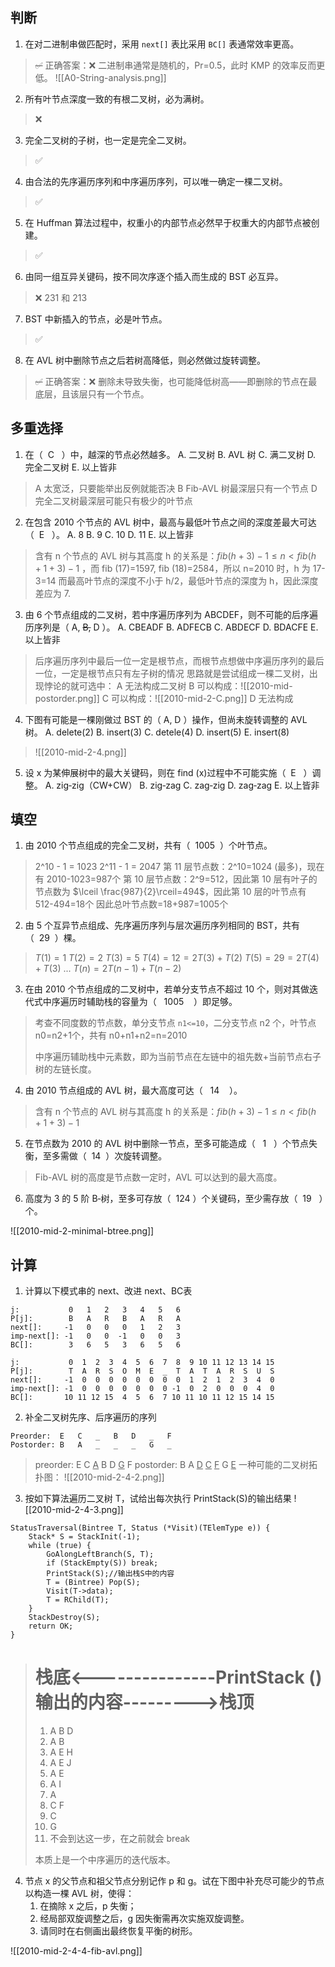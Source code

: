 ## 判断

1. 在对二进制串做匹配时，采用 `next[]` 表比采用 `BC[]` 表通常效率更高。
> ~~✅~~
> 正确答案：❌ 二进制串通常是随机的，Pr=0.5，此时 KMP 的效率反而更低。
> ![[A0-String-analysis.png]]

2. 所有叶节点深度一致的有根二叉树，必为满树。 
> ❌

3. 完全二叉树的子树，也一定是完全二叉树。
> ✅

4. 由合法的先序遍历序列和中序遍历序列，可以唯一确定一棵二叉树。
> ✅

5. 在 Huffman 算法过程中，权重小的内部节点必然早于权重大的内部节点被创建。
> ✅

6. 由同一组互异关键码，按不同次序逐个插入而生成的 BST 必互异。
> ❌ 231 和 213

7. BST 中新插入的节点，必是叶节点。
> ✅

8. 在 AVL 树中删除节点之后若树高降低，则必然做过旋转调整。
> ~~✅~~
> 正确答案：❌
> 删除未导致失衡，也可能降低树高——即删除的节点在最底层，且该层只有一个节点。

## 多重选择

1. 在（  C   ）中，越深的节点必然越多。
A. 二叉树
B. AVL 树
C. 满二叉树
D. 完全二叉树
E. 以上皆非 

> A 太宽泛，只要能举出反例就能否决
> B Fib-AVL 树最深层只有一个节点
> D 完全二叉树最深层可能只有极少的叶节点

2. 在包含 2010 个节点的 AVL 树中，最高与最低叶节点之间的深度差最大可达（  E   ）。
A. 8
B. 9
C. 10
D. 11
E. 以上皆非

> 含有 n 个节点的 AVL 树与其高度 h 的关系是：$fib (h+3)-1 \le n < fib(h+1+3)-1$ ，而 fib (17)=1597, fib (18)=2584，所以 n=2010 时，h 为 17-3=14 
> 而最高叶节点的深度不小于 h/2，最低叶节点的深度为 h，因此深度差应为 7.

3. 由 6 个节点组成的二叉树，若中序遍历序列为 ABCDEF，则不可能的后序遍历序列是（ A, ~~B,~~ D ）。
A. CBEADF
B. ADFECB
C. ABDECF
D. BDACFE
E. 以上皆非

> 后序遍历序列中最后一位一定是根节点，而根节点想做中序遍历序列的最后一位，一定是根节点只有左子树的情况
> 思路就是尝试组成一棵二叉树，出现悖论的就可选中：
> A 无法构成二叉树
> B 可以构成：![[2010-mid-postorder.png]]
> C 可以构成：![[2010-mid-2-C.png]]
> D 无法构成

4. 下图有可能是一棵刚做过 BST 的（ A, D ）操作，但尚未旋转调整的 AVL 树。
A. delete(2)
B. insert(3)
C. detele(4)
D. insert(5)
E. insert(8)

> ![[2010-mid-2-4.png]]

5. 设 x 为某伸展树中的最大关键码，则在 find (x)过程中不可能实施（  E   ）调整。
A. zig‐zig（CW+CW）
B. zig‐zag
C. zag‐zig
D. zag‐zag
E. 以上皆非

## 填空

1. 由 2010 个节点组成的完全二叉树，共有（  1005  ）个叶节点。

> 2^10 - 1 = 1023
> 2^11 - 1 = 2047 
> 第 11 层节点数：2^10=1024 (最多)，现在有 2010-1023=987个
> 第 10 层节点数：2^9=512，因此第 10 层有叶子的节点数为 $\lceil \frac{987}{2}\rceil=494$，因此第 10 层的叶节点有 512-494=18个
> 因此总叶节点数=18+987=1005个

2. 由 5 个互异节点组成、先序遍历序列与层次遍历序列相同的 BST，共有（  29  ）棵。

> $T (1)=1$
> $T (2)=2$
> $T (3)=5$
> $T (4)=12=2T (3)+T (2)$
> $T (5)=29=2T (4)+T (3)$
> $...$
> $T (n)=2T (n-1)+T (n-2)$

3. 在由 2010 个节点组成的二叉树中，若单分支节点不超过 10 个，则对其做迭代式中序遍历时辅助栈的容量为（   1005    ）即足够。

> 考查不同度数的节点数，单分支节点 `n1<=10`，二分支节点 n2 个，叶节点 n0=n2+1个，共有 n0+n1+n2=n=2010
> 
> 中序遍历辅助栈中元素数，即为当前节点在左链中的祖先数+当前节点右子树的左链长度。

4. 由 2010 节点组成的 AVL 树，最大高度可达（   14    ）。

> 含有 n 个节点的 AVL 树与其高度 h 的关系是：$fib (h+3)-1 \le n < fib(h+1+3)-1$

5. 在节点数为 2010 的 AVL 树中删除一节点，至多可能造成（   1   ）个节点失衡，至多需做（  14  ）次旋转调整。

> Fib-AVL 树的高度是节点数一定时，AVL 可以达到的最大高度。

6. 高度为 3 的 5 阶 B‐树，至多可存放（  124 ）个关键码，至少需存放（  19   ）个。

![[2010-mid-2-minimal-btree.png]]

## 计算

1. 计算以下模式串的 next、改进 next、BC表

```
j:           0   1   2   3   4   5   6
P[j]:        B   A   R   B   A   R   A
next[]:     -1   0   0   0   1   2   3
imp-next[]: -1   0   0  -1   0   0   3
BC[]:        3   6   5   3   6   5   6

j:           0  1  2  3  4  5  6  7  8  9 10 11 12 13 14 15
P[j]:        T  A  R  S  O  M  E  _  T  A  T  A  R  S  U  S
next[]:     -1  0  0  0  0  0  0  0  0  1  2  1  2  3  4  0
imp-next[]: -1  0  0  0  0  0  0  0 -1  0  2  0  0  0  4  0
BC[]:       10 11 12 15  4  5  6  7 10 11 10 11 12 15 14 15
```

2. 补全二叉树先序、后序遍历的序列

```
Preorder:  E   C   _   B   D   _   F
Postorder: B   A   _   _   _   G   _
```

> preorder:  E  C  <u>A</u>  B  D  <u>G</u>  F
> postorder: B  A  <u>D</u>  <u>C</u>  <u>F</u>  G  <u>E</u>
> 一种可能的二叉树拓扑图：
> ![[2010-mid-2-4-2.png]]

3. 按如下算法遍历二叉树 T，试给出每次执行 PrintStack(S)的输出结果
![[2010-mid-2-4-3.png]]
```
StatusTraversal(Bintree T, Status (*Visit)(TElemType e)) {
	Stack* S = StackInit(‐1);
	while (true) {
		GoAlongLeftBranch(S, T);  
		if (StackEmpty(S)) break;     
		PrintStack(S);//输出栈S中的内容     
		T = (Bintree) Pop(S); 
		Visit(T‐>data); 
		T = RChild(T); 
	} 
	StackDestroy(S); 
	return OK; 
}
```

> # 栈底<---------------PrintStack ()输出的内容--------->栈顶
> 1. A   B   D
> 2. A   B
> 3. A   E   H
> 4. A   E   J
> 5. A   E
> 6. A   I
> 7. A
> 8. C   F
> 9. C
> 10. G
> 11. 不会到达这一步，在之前就会 break
> 
> 本质上是一个中序遍历的迭代版本。

4. 节点 x 的父节点和祖父节点分别记作 p 和 g。试在下图中补充尽可能少的节点以构造一棵 AVL 树，使得： 
	1) 在摘除 x 之后，p 失衡；
	2) 经局部双旋调整之后，g 因失衡需再次实施双旋调整。
	3) 请同时在右侧画出最终恢复平衡的树形。

![[2010-mid-2-4-4-fib-avl.png]]